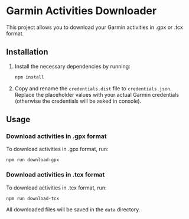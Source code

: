 # Garmin Activities Downloader

This project allows you to download your Garmin activities in .gpx or .tcx format.

## Installation

1. Install the necessary dependencies by running:
    ```sh
    npm install
    ```
2. Copy and rename the `credentials.dist` file to `credentials.json`. Replace the placeholder values with your actual Garmin credentials (otherwise the credentials will be asked in console).

## Usage

### Download activities in .gpx format
To download activities in .gpx format, run:
```
npm run download-gpx
```

### Download activities in .tcx format
To download activities in .tcx format, run:
```
npm run download-tcx
```

All downloaded files will be saved in the `data` directory.
